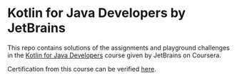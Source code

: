 # **Kotlin for Java Developers by JetBrains**

This repo contains solutions of the assignments and playground challenges in the [Kotlin for Java Developers](https://www.coursera.org/learn/kotlin-for-java-developers?) course given by JetBrains on Coursera.

Certification from this course can be verified [here](https://www.coursera.org/account/accomplishments/verify/9JX2LF9EWHZL).
